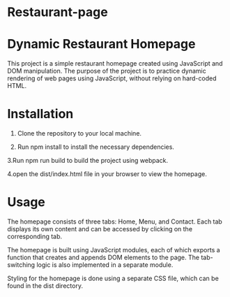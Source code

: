 # Restaurant-page

# Dynamic Restaurant Homepage
This project is a simple restaurant homepage created using JavaScript and DOM manipulation. The purpose of the project is to practice dynamic rendering of web pages using JavaScript, without relying on hard-coded HTML.

# Installation
 1. Clone the repository to your local machine.
 
 2. Run npm install to install the necessary dependencies.
 
 3.Run npm run build to build the project using webpack.

 4.open the dist/index.html file in your browser to view the homepage.

# Usage
The homepage consists of three tabs: Home, Menu, and Contact. Each tab displays its own content and can be accessed by clicking on the corresponding tab.

The homepage is built using JavaScript modules, each of which exports a function that creates and appends DOM elements to the page. The tab-switching logic is also implemented in a separate module.

Styling for the homepage is done using a separate CSS file, which can be found in the dist directory.
